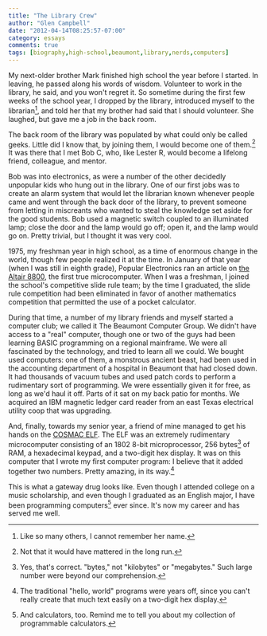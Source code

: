 ```yaml
---
title: "The Library Crew"
author: "Glen Campbell"
date: "2012-04-14T08:25:57-07:00"
category: essays
comments: true
tags: [biography,high-school,beaumont,library,nerds,computers]
---
```


My next-older brother Mark finished high school the year before I started. In leaving, he passed along his words of wisdom. Volunteer to work in the library, he said, and you won't regret it. So sometime during the first few weeks of the school year, I dropped by the library, introduced myself to the librarian[^1], and told her that my brother had said that I should volunteer. She laughed, but gave me a job in the back room.

The back room of the library was populated by what could only be called geeks. Little did I know that, by joining them, I would become one of them.[^2] It was there that I met Bob C, who, like Lester R, would become a lifelong friend, colleague, and mentor.

Bob was into electronics, as were a number of the other decidedly unpopular kids who hung out in the library. One of our first jobs was to create an alarm system that would let the librarian known whenever people came and went through the back door of the library, to prevent someone from letting in miscreants who wanted to steal the knowledge set aside for the good students. Bob used a magnetic switch coupled to an illuminated lamp; close the door and the lamp would go off; open it, and the lamp would go on. Pretty trivial, but I thought it was very cool.

1975, my freshman year in high school, as a time of enormous change in the world, though few people realized it at the time. In January of that year (when I was still in eighth grade), Popular Electronics ran an article on [the Altair 8800](http://en.wikipedia.org/wiki/Altair_8800), the first true microcomputer. When I was a freshman, I joined the school's competitive slide rule team; by the time I graduated, the slide rule competition had been eliminated in favor of another mathematics competition that permitted the use of a pocket calculator.

During that time, a number of my library friends and myself started a computer club; we called it The Beaumont Computer Group. We didn't have access to a "real" computer, though one or two of the guys had been learning BASIC programming on a regional mainframe. We were all fascinated by the technology, and tried to learn all we could.  We bought used computers: one of them, a monstrous ancient beast, had been used in the accounting department of a hospital in Beaumont that had closed down. It had thousands of vacuum tubes and used patch cords to perform a rudimentary sort of programming. We were essentially given it for free, as long as we'd haul it off. Parts of it sat on my back patio for months. We acquired an IBM magnetic ledger card reader from an east Texas electrical utility coop that was upgrading.

And, finally, towards my senior year, a friend of mine managed to get his hands on the [COSMAC ELF](http://www.cosmacelf.com/). The ELF was an extremely rudimentary microcomputer consisting of an 1802 8-bit microprocessor, 256 bytes[^3] of RAM, a hexadecimal keypad, and a two-digit hex display. It was on this computer that I wrote my first computer program: I believe that it added together two numbers. Pretty amazing, in its way.[^4]

This is what a gateway drug looks like. Even though I attended college on a music scholarship, and even though I graduated as an English major, I have been programming computers[^5] ever since.  It's now my career and has served me well.

[^1]: Like so many others, I cannot remember her name.

[^2]: Not that it would have mattered in the long run.

[^3]: Yes, that's correct. "bytes," not "kilobytes" or "megabytes." Such large number were beyond our comprehension.

[^4]: The traditional "hello, world" programs were years off, since you can't really create that much text easily on a two-digit hex display.

[^5]: And calculators, too. Remind me to tell you about my collection of programmable calculators.
